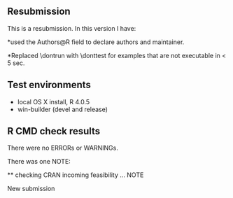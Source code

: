 ## Resubmission
This is a resubmission. In this version I have:

*used the Authors@R field to declare authors and maintainer.

*Replaced \dontrun with \donttest for examples that are not executable in < 5 sec.


## Test environments
* local OS X install, R 4.0.5
* win-builder (devel and release)

## R CMD check results

There were no ERRORs or WARNINGs.

There was one NOTE:

** checking CRAN incoming feasibility ... NOTE
  
  New submission